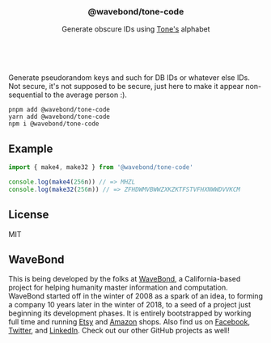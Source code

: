 <br/>
<br/>
<br/>
<br/>
<br/>
<br/>
<br/>

<h3 align='center'>@wavebond/tone-code</h3>
<p align='center'>
  Generate obscure IDs using <a href="https://github.com/wavebond/tone">Tone's</a> alphabet
</p>

<br/>
<br/>
<br/>

Generate pseudorandom keys and such for DB IDs or whatever else IDs. Not
secure, it's not supposed to be secure, just here to make it appear
non-sequential to the average person :).

```
pnpm add @wavebond/tone-code
yarn add @wavebond/tone-code
npm i @wavebond/tone-code
```

## Example

```ts
import { make4, make32 } from '@wavebond/tone-code'

console.log(make4(256n)) // => MHZL
console.log(make32(256n)) // => ZFHDWMVBWWZXKZKTFSTVFHXNWWDVVKCM
```

## License

MIT

## WaveBond

This is being developed by the folks at [WaveBond](https://wave.bond), a
California-based project for helping humanity master information and
computation. WaveBond started off in the winter of 2008 as a spark of an
idea, to forming a company 10 years later in the winter of 2018, to a
seed of a project just beginning its development phases. It is entirely
bootstrapped by working full time and running
[Etsy](https://etsy.com/shop/wavebond) and
[Amazon](https://www.amazon.com/s?rh=p_27%3AMount+Build) shops. Also
find us on [Facebook](https://www.facebook.com/wavebond),
[Twitter](https://twitter.com/wavebond), and
[LinkedIn](https://www.linkedin.com/company/wavebond). Check out our
other GitHub projects as well!

